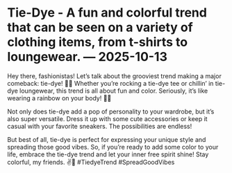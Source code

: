 # Tie-Dye - A fun and colorful trend that can be seen on a variety of clothing items, from t-shirts to loungewear. — 2025-10-13

Hey there, fashionistas! Let’s talk about the grooviest trend making a major comeback: tie-dye! 🌈💫 Whether you’re rocking a tie-dye tee or chillin’ in tie-dye loungewear, this trend is all about fun and color. Seriously, it’s like wearing a rainbow on your body! 🌈🦋

Not only does tie-dye add a pop of personality to your wardrobe, but it’s also super versatile. Dress it up with some cute accessories or keep it casual with your favorite sneakers. The possibilities are endless!

But best of all, tie-dye is perfect for expressing your unique style and spreading those good vibes. So, if you’re ready to add some color to your life, embrace the tie-dye trend and let your inner free spirit shine! Stay colorful, my friends. ✌️💖 #TiedyeTrend #SpreadGoodVibes